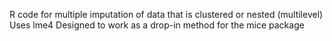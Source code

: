 R code for multiple imputation of data that is clustered or nested (multilevel)
Uses lme4 
Designed to work as a drop-in method for the mice package
